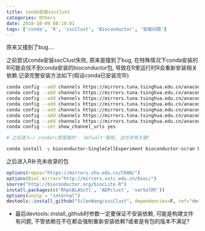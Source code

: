 ```yaml
---
title: conda安装sscClust
categories: Others
date: 2018-10-09 08:19:01
tags: ['conda', 'R', 'sscClust', 'Bioconductor', '安装问题']
---
```


原来又撞到了bug....
<!-- more -->

之前尝试conda安装sscClust失败, 原来是撞到了bug, 在特殊情况下conda安装的R可能会找不到conda安装的bioconductor包, 导致在R里运行时R会重新安装相关依赖.记录完整安装方法如下(假设conda已安装完毕)

```bash
conda config --add channels https://mirrors.tuna.tsinghua.edu.cn/anaconda/pkgs/free/
conda config --add channels https://mirrors.tuna.tsinghua.edu.cn/anaconda/pkgs/main/
conda config --add channels https://mirrors.tuna.tsinghua.edu.cn/anaconda/pkgs/r/
conda config --add channels https://mirrors.tuna.tsinghua.edu.cn/anaconda/pkgs/mro/
conda config --add channels https://mirrors.tuna.tsinghua.edu.cn/anaconda/pkgs/pro/
conda config --add channels https://mirrors.tuna.tsinghua.edu.cn/anaconda/cloud/bioconda/
conda config --add channels https://mirrors.tuna.tsinghua.edu.cn/anaconda/cloud/conda-forge/
conda config --set show_channel_urls yes

# 之后进入~/.condarc把里面的'- defualt'删除, 这步非常关键!

conda install -y bioconductor-SingleCellExperiment bioconductor-scran bioconductor-SC3 bioconductor-zinbwave bioconductor-BiocParallel r-base r-devtools r-rcolorbrewer r-rtsne r-class r-factoextra r-cowplot r-data.table r-ggplot2 r-mass r-rjson r-cluster r-ks r-fields r-doparallel r-plyr r-igraph r-densityclust r-e1071
```

之后进入R补充未收录的包

```R
options(repos="https://mirrors.shu.edu.cn/CRAN/")
options(BioC_mirror="http://mirrors.ustc.edu.cn/bioc/")
source("http://bioconductor.org/biocLite.R")
install.packages(c('RhpcBLASctl', 'ADPclust', 'varSelRF'))
options(unzip = "internal")
devtools::install_github("SilenWang/sscClust", dependencies=F, ref="dev")
```

- 最后devtools::install_github时参数一定要保证不安装依赖, 可能是构建文件有问题, 不管依赖在不在都会强制重新安装依赖?或者是有包的版本不满足?
